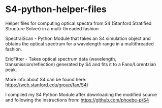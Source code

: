 # S4-python-helper-files
Helper files for computing optical spectra from S4 (Stanford Stratified Structure Solver) in a multi-threaded fashion

SpectralScan - Python Module that takes an S4 simulation object and obtains the optical spectrum for a wavelength range in a multithreaded fashion.  

EricFitter - Takes optical spectrum data (wavelength, transmission/reflection) generated by S4 and fits it to a Fano/Lorentzian peak.  


More info about S4 can be found here:
https://web.stanford.edu/group/fan/S4/

I compiled my S4 Python Module after downloading the modified source and following the instructions from:
https://github.com/phoebe-p/S4
